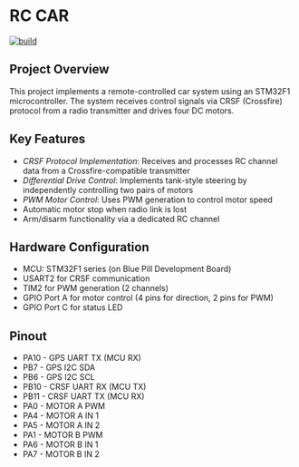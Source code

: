 # RC CAR
[![build](https://github.com/EfesX/elrs_crsf_rc_car/actions/workflows/build.yml/badge.svg)](https://github.com/EfesX/elrs_crsf_rc_car/actions/workflows/build.yml)

## Project Overview

This project implements a remote-controlled car system using an STM32F1 microcontroller. The system receives control signals via CRSF (Crossfire) protocol from a radio transmitter and drives four DC motors.

## Key Features

- _CRSF Protocol Implementation_: Receives and processes RC channel data from a Crossfire-compatible transmitter
- _Differential Drive Control_: Implements tank-style steering by independently controlling two pairs of motors
- _PWM Motor Control_: Uses PWM generation to control motor speed
- Automatic motor stop when radio link is lost
- Arm/disarm functionality via a dedicated RC channel

## Hardware Configuration

- MCU: STM32F1 series (on Blue Pill  Development Board)
- USART2 for CRSF communication
- TIM2 for PWM generation (2 channels)
- GPIO Port A for motor control (4 pins for direction, 2 pins for PWM)
- GPIO Port C for status LED

## Pinout
- PA10 - GPS  UART TX (MCU RX)
- PB7  - GPS  I2C  SDA
- PB6  - GPS  I2C  SCL
- PB10 - CRSF UART RX (MCU TX)
- PB11 - CRSF UART TX (MCU RX)
- PA0  - MOTOR A PWM
- PA4  - MOTOR A IN 1 
- PA5  - MOTOR A IN 2
- PA1  - MOTOR B PWM
- PA6  - MOTOR B IN 1 
- PA7  - MOTOR B IN 2

